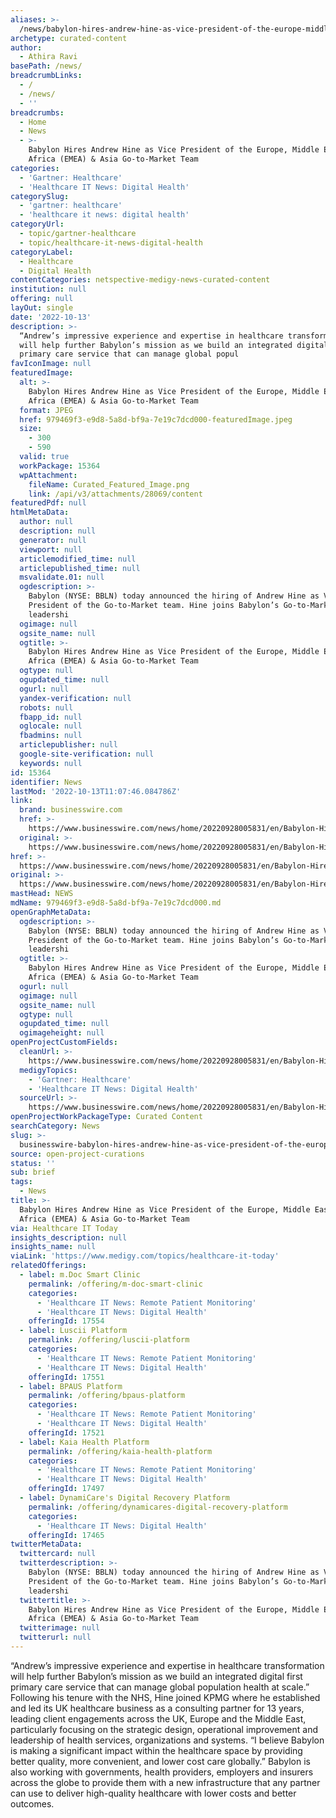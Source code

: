 ```yaml
---
aliases: >-
  /news/babylon-hires-andrew-hine-as-vice-president-of-the-europe-middle-east-africa-emea-asia-go-to-market-team
archetype: curated-content
author:
  - Athira Ravi
basePath: /news/
breadcrumbLinks:
  - /
  - /news/
  - ''
breadcrumbs:
  - Home
  - News
  - >-
    Babylon Hires Andrew Hine as Vice President of the Europe, Middle East, &
    Africa (EMEA) & Asia Go-to-Market Team
categories:
  - 'Gartner: Healthcare'
  - 'Healthcare IT News: Digital Health'
categorySlug:
  - 'gartner: healthcare'
  - 'healthcare it news: digital health'
categoryUrl:
  - topic/gartner-healthcare
  - topic/healthcare-it-news-digital-health
categoryLabel:
  - Healthcare
  - Digital Health
contentCategories: netspective-medigy-news-curated-content
institution: null
offering: null
layOut: single
date: '2022-10-13'
description: >-
  “Andrew’s impressive experience and expertise in healthcare transformation
  will help further Babylon’s mission as we build an integrated digital first
  primary care service that can manage global popul
favIconImage: null
featuredImage:
  alt: >-
    Babylon Hires Andrew Hine as Vice President of the Europe, Middle East, &
    Africa (EMEA) & Asia Go-to-Market Team
  format: JPEG
  href: 979469f3-e9d8-5a8d-bf9a-7e19c7dcd000-featuredImage.jpeg
  size:
    - 300
    - 590
  valid: true
  workPackage: 15364
  wpAttachment:
    fileName: Curated_Featured_Image.png
    link: /api/v3/attachments/28069/content
featuredPdf: null
htmlMetaData:
  author: null
  description: null
  generator: null
  viewport: null
  articlemodified_time: null
  articlepublished_time: null
  msvalidate.01: null
  ogdescription: >-
    Babylon (NYSE: BBLN) today announced the hiring of Andrew Hine as Vice
    President of the Go-to-Market team. Hine joins Babylon’s Go-to-Market
    leadershi
  ogimage: null
  ogsite_name: null
  ogtitle: >-
    Babylon Hires Andrew Hine as Vice President of the Europe, Middle East, &
    Africa (EMEA) & Asia Go-to-Market Team
  ogtype: null
  ogupdated_time: null
  ogurl: null
  yandex-verification: null
  robots: null
  fbapp_id: null
  oglocale: null
  fbadmins: null
  articlepublisher: null
  google-site-verification: null
  keywords: null
id: 15364
identifier: News
lastMod: '2022-10-13T11:07:46.084786Z'
link:
  brand: businesswire.com
  href: >-
    https://www.businesswire.com/news/home/20220928005831/en/Babylon-Hires-Andrew-Hine-as-Vice-President-of-the-Europe-Middle-East-Africa-EMEA-Asia-Go-to-Market-Team
  original: >-
    https://www.businesswire.com/news/home/20220928005831/en/Babylon-Hires-Andrew-Hine-as-Vice-President-of-the-Europe-Middle-East-Africa-EMEA-Asia-Go-to-Market-Team
href: >-
  https://www.businesswire.com/news/home/20220928005831/en/Babylon-Hires-Andrew-Hine-as-Vice-President-of-the-Europe-Middle-East-Africa-EMEA-Asia-Go-to-Market-Team
original: >-
  https://www.businesswire.com/news/home/20220928005831/en/Babylon-Hires-Andrew-Hine-as-Vice-President-of-the-Europe-Middle-East-Africa-EMEA-Asia-Go-to-Market-Team
mastHead: NEWS
mdName: 979469f3-e9d8-5a8d-bf9a-7e19c7dcd000.md
openGraphMetaData:
  ogdescription: >-
    Babylon (NYSE: BBLN) today announced the hiring of Andrew Hine as Vice
    President of the Go-to-Market team. Hine joins Babylon’s Go-to-Market
    leadershi
  ogtitle: >-
    Babylon Hires Andrew Hine as Vice President of the Europe, Middle East, &
    Africa (EMEA) & Asia Go-to-Market Team
  ogurl: null
  ogimage: null
  ogsite_name: null
  ogtype: null
  ogupdated_time: null
  ogimageheight: null
openProjectCustomFields:
  cleanUrl: >-
    https://www.businesswire.com/news/home/20220928005831/en/Babylon-Hires-Andrew-Hine-as-Vice-President-of-the-Europe-Middle-East-Africa-EMEA-Asia-Go-to-Market-Team
  medigyTopics:
    - 'Gartner: Healthcare'
    - 'Healthcare IT News: Digital Health'
  sourceUrl: >-
    https://www.businesswire.com/news/home/20220928005831/en/Babylon-Hires-Andrew-Hine-as-Vice-President-of-the-Europe-Middle-East-Africa-EMEA-Asia-Go-to-Market-Team
openProjectWorkPackageType: Curated Content
searchCategory: News
slug: >-
  businesswire-babylon-hires-andrew-hine-as-vice-president-of-the-europe-middle-east-africa-emea-asia-go-to-market-team
source: open-project-curations
status: ''
sub: brief
tags:
  - News
title: >-
  Babylon Hires Andrew Hine as Vice President of the Europe, Middle East, &
  Africa (EMEA) & Asia Go-to-Market Team
via: Healthcare IT Today
insights_description: null
insights_name: null
viaLink: 'https://www.medigy.com/topics/healthcare-it-today'
relatedOfferings:
  - label: m.Doc Smart Clinic
    permalink: /offering/m-doc-smart-clinic
    categories:
      - 'Healthcare IT News: Remote Patient Monitoring'
      - 'Healthcare IT News: Digital Health'
    offeringId: 17554
  - label: Luscii Platform
    permalink: /offering/luscii-platform
    categories:
      - 'Healthcare IT News: Remote Patient Monitoring'
      - 'Healthcare IT News: Digital Health'
    offeringId: 17551
  - label: BPAUS Platform
    permalink: /offering/bpaus-platform
    categories:
      - 'Healthcare IT News: Remote Patient Monitoring'
      - 'Healthcare IT News: Digital Health'
    offeringId: 17521
  - label: Kaia Health Platform
    permalink: /offering/kaia-health-platform
    categories:
      - 'Healthcare IT News: Remote Patient Monitoring'
      - 'Healthcare IT News: Digital Health'
    offeringId: 17497
  - label: DynamiCare's Digital Recovery Platform
    permalink: /offering/dynamicares-digital-recovery-platform
    categories:
      - 'Healthcare IT News: Digital Health'
    offeringId: 17465
twitterMetaData:
  twittercard: null
  twitterdescription: >-
    Babylon (NYSE: BBLN) today announced the hiring of Andrew Hine as Vice
    President of the Go-to-Market team. Hine joins Babylon’s Go-to-Market
    leadershi
  twittertitle: >-
    Babylon Hires Andrew Hine as Vice President of the Europe, Middle East, &
    Africa (EMEA) & Asia Go-to-Market Team
  twitterimage: null
  twitterurl: null
---
```

<p>“Andrew’s impressive experience and expertise in healthcare transformation will help further Babylon’s mission as we build an integrated digital first primary care service that can manage global population health at scale.” Following his tenure with the NHS, Hine joined KPMG where he established and led its UK healthcare business as a consulting partner for 13 years, leading client engagements across the UK, Europe and the Middle East, particularly focusing on the strategic design, operational improvement and leadership of health services, organizations and systems.
“I believe Babylon is making a significant impact within the healthcare space by providing better quality, more convenient, and lower cost care globally.”
Babylon is also working with governments, health providers, employers and insurers across the globe to provide them with a new infrastructure that any partner can use to deliver high-quality healthcare with lower costs and better outcomes.</p>